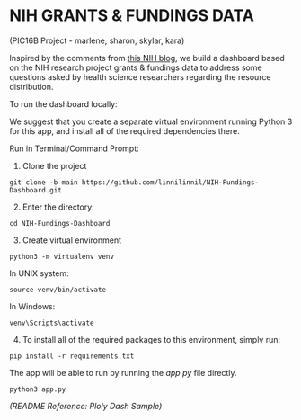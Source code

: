 # NIH GRANTS & FUNDINGS DATA
(PIC16B Project - marlene, sharon, skylar, kara)

Inspired by the comments from [this NIH blog](https://nexus.od.nih.gov/all/2022/01/18/inequalities-in-the-distribution-of-national-institutes-of-health-research-project-grant-funding/), we build a dashboard based on the NIH research project grants & fundings data to address some questions asked by health science researchers regarding the resource distribution.   

To run the dashboard locally:

We suggest that you create a separate virtual environment running Python 3 for this app, and install all of the required dependencies there.


Run in Terminal/Command Prompt:
<br>
1. Clone the project

`git clone -b main https://github.com/linnilinnil/NIH-Fundings-Dashboard.git`

2. Enter the directory:

`cd NIH-Fundings-Dashboard`

3. Create virtual environment

`python3 -m virtualenv venv`

In UNIX system:

`source venv/bin/activate`

In Windows:

`venv\Scripts\activate`


4. To install all of the required packages to this environment, simply run:

`pip install -r requirements.txt`



The app will be able to run by running the *app.py* file directly.  

`python3 app.py`  

*(README Reference: Ploly Dash Sample)*
